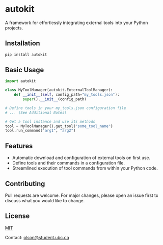# autokit

A framework for effortlessly integrating external tools into your Python projects.

## Installation

```bash
pip install autokit 
```

## Basic Usage
```python
import autokit 

class MyToolManager(autokit.ExternalToolManager):
    def __init__(self, config_path="my_tools.json"):
        super().__init__(config_path)  

# Define tools in your my_tools.json configuration file  
# ... (See Additional Notes)  

# Get a tool instance and use its methods
tool = MyToolManager().get_tool("some_tool_name")
tool.run_command("arg1", "arg2")
```

## Features
- Automatic download and configuration of external tools on first use.
- Define tools and their commands in a configuration file.
- Streamlined execution of tool commands from within your Python code.

## Contributing
Pull requests are welcome. For major changes, please open an issue first to discuss what you would like to change.

## License
[MIT](https://choosealicense.com/licenses/mit/)


Contact: olson@student.ubc.ca